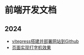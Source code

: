 # 前端开发文档

## 2024

- [vitepress搭建并部署网站到Github](./vitepress搭建并部署网站.md)
- [页面实现打字机效果](./页面实现打字机效果.md)
